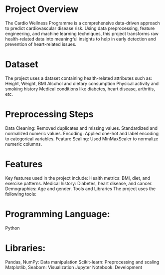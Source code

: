
# Project Overview
The Cardio Wellness Programme is a comprehensive data-driven approach to predict cardiovascular disease risk. Using data preprocessing, feature engineering, and machine learning techniques, this project transforms raw health-related data into meaningful insights to help in early detection and prevention of heart-related issues.

# Dataset
The project uses a dataset containing health-related attributes such as:
Height, Weight, BMI
Alcohol and dietary consumption
Physical activity and smoking history
Medical conditions like diabetes, heart disease, arthritis, etc.

# Preprocessing Steps
Data Cleaning:
Removed duplicates and missing values.
Standardized and normalized numeric values.
Encoding:
Applied one-hot and label encoding to categorical variables.
Feature Scaling:
Used MinMaxScaler to normalize numeric columns.

# Features
Key features used in the project include:
Health metrics: BMI, diet, and exercise patterns.
Medical history: Diabetes, heart disease, and cancer.
Demographics: Age and gender.
Tools and Libraries
The project uses the following tools:

# Programming Language:
Python
# Libraries:
Pandas, NumPy: Data manipulation
Scikit-learn: Preprocessing and scaling
Matplotlib, Seaborn: Visualization
Jupyter Notebook: Development
